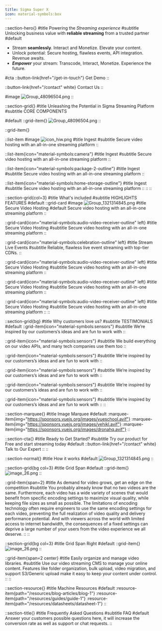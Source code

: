 ```yaml
---
title: Sigma Super X
icon: material-symbols:box
---
```


::section-hero{}
#title
Powering the _Streaming experience_
#subtitle
Unlocking business value with **reliable streaming** from a trusted partner
#default
- Stream **seamlessly**. Interact and Monetize. Elevate your content.
- Unlock potential: Secure hosting, flawless events, API integration. Revenue awaits.
- **_Empower_** your stream: Transcode, Interact, Monetize. Experience the future.

#cta
::button-link{href="/get-in-touch"}
Get Demo
::

::button-link{href="/contact" white}
Contact Us
::

#image
![Group_48096504.png](/Group_48096504.png)
::

::section-grid{}
#title
Unleashing the Potential in Sigma Streaming Platform
#subtitle
CORE COMPONENTS

#default
::grid-item{}
![Group_48096504.png](/Group_48096504.png)
::

::grid-item{}

  ::list-item
  #image
  ![icon_hiw.png](/icon_hiw.png)
  #title
  Ingest
  #subtitle
  Secure video hosting with an all-in-one streaming platform
  ::

  ::list-item{icon="material-symbols:camera"}
  #title
  Ingest
  #subtitle
  Secure video hosting with an all-in-one streaming platform
  ::

  ::list-item{icon="material-symbols:package-2-outline"}
  #title
  Ingest
  #subtitle
  Secure video hosting with an all-in-one streaming platform
  ::

  ::list-item{icon="material-symbols:home-storage-outline"}
  #title
  Ingest
  #subtitle
  Secure video hosting with an all-in-one streaming platform
  ::
::
::

::section-grid{col=3}
#title
What's included
#subtitle
HIGHLIGHTS FEATURES
#default
  ::grid-card
  #image
  ![Group_1321314845.png](/Group_1321314845.png)
  #title
  Secure Video Hosting
  #default
  Secure video hosting with an all-in-one streaming platform
  ::

  ::grid-card{icon="material-symbols:audio-video-receiver-outline" left}
  #title
  Secure Video Hosting
  #subtitle
  Secure video hosting with an all-in-one streaming platform
  ::

  ::grid-card{icon="material-symbols:celebration-outline" left}
  #title
  Stream Live Events
  #subtitle
  Reliable, flawless live event streaming with top-tier CDNs.
  ::

  ::grid-card{icon="material-symbols:audio-video-receiver-outline" left}
  #title
  Secure Video Hosting
  #subtitle
  Secure video hosting with an all-in-one streaming platform
  ::

  ::grid-card{icon="material-symbols:audio-video-receiver-outline" left}
  #title
  Secure Video Hosting
  #subtitle
  Secure video hosting with an all-in-one streaming platform
  ::

  ::grid-card{icon="material-symbols:audio-video-receiver-outline" left}
  #title
  Secure Video Hosting
  #subtitle
  Secure video hosting with an all-in-one streaming platform
  ::
::

::section-grid{bg}
#title
Why customers love us?
#subtitle
TESTIMONIALS
#default
  ::grid-item{icon="material-symbols:sensors"}
  #subtitle
  We’re inspired by our customers’s ideas and are fun to work with
  ::

  ::grid-item{icon="material-symbols:sensors"}
  #subtitle
  We build everything on our video APIs, and many tech companies use them too
  ::

  ::grid-item{icon="material-symbols:sensors"}
  #subtitle
  We’re inspired by our customers’s ideas and are fun to work with
  ::

  ::grid-item{icon="material-symbols:sensors"}
  #subtitle
  We’re inspired by our customers’s ideas and are fun to work with
  ::

  ::grid-item{icon="material-symbols:sensors"}
  #subtitle
  We’re inspired by our customers’s ideas and are fun to work with
  ::

  ::grid-item{icon="material-symbols:sensors"}
  #subtitle
  We’re inspired by our customers’s ideas and are fun to work with
  ::
::

::section-marquee{}
#title
Image Marquee
#default
  :marquee-item{img="https://sponsors.vuejs.org/images/vueschool.avif"}
  :marquee-item{img="https://sponsors.vuejs.org/images/vehikl.avif"}
:marquee-item{img="https://sponsors.vuejs.org/images/dronahq.avif"}
::

::section-cta{}
#title
Ready to Get Started?
#subtitle
Try our product for Free and start streaming today
#default
::button-link{href="/contact" white}
Talk to Our Expert
::
::

::section-normal{}
#title
How it works
#default
![Group_1321314845.png](/Group_1321314845.png)
::

::section-grid{bg col=3}
#title
Grid Span
#default
  ::grid-item{}
  ![image_26.png](/image_26.png)
  ::

  ::grid-item{span=2}
  #title
  As demand for video grows, get an edge on the competition
  #subtitle
  You probably already know that no two videos are the same. Furthermore, each video has a wide variety of scenes that would benefit from specific encoding settings to maximize visual quality, while keeping file sizes as small as possible. The limitations of encoding technology often require engineers to use the same encoding settings for each video, preventing the full realization of video quality and delivery performance potential. And with viewers across the world with limited access to internet bandwidth, the consequences of a fixed settings can deprive a large number of your users from the video experience we all deserve.
  ::
::

::section-grid{bg col=3}
#title
Grid Span Right
#default
  ::grid-item{}
  ![image_26.png](/image_26.png)
  ::

  ::grid-item{span=2 center}
  #title
  Easily organize and manage video libraries.
  #subtitle
  Use our video streaming CMS to manage your online content. Features like folder organization, bulk upload, video migration, and support S3/Generic upload make it easy to keep your content under control.
  ::
::

::section-resource{}
#title
Machine Resources
#default
:resource-item{path="/resources/blog-articles/blog-1"}
:resource-item{path="/resources/guides/guide-1"}
:resource-item{path="/resources/datasheets/datasheet-1"}
::

::section-title{}
#title
Frequently Asked Questions
#subtitle
FAQ
#default
Answer your customers possible questions here, it will increase the conversion rate as well as support or chat requests.
::
